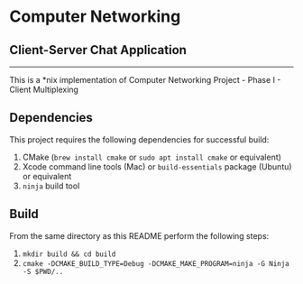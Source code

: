 # Computer Networking
## Client-Server Chat Application
___
This is a *nix implementation of Computer Networking Project - Phase I - Client Multiplexing

## Dependencies

This project requires the following dependencies for successful build:

1. CMake (`brew install cmake` or `sudo apt install cmake` or equivalent)
2. Xcode command line tools (Mac) or `build-essentials` package (Ubuntu) or equivalent 
3. `ninja` build tool

## Build

From the same directory as this README perform the following steps:
1. `mkdir build && cd build`
2. `cmake -DCMAKE_BUILD_TYPE=Debug -DCMAKE_MAKE_PROGRAM=ninja -G Ninja -S $PWD/..`